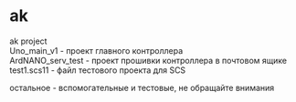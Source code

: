 # ak
ak project  
Uno_main_v1 - проект главного контроллера  
ArdNANO_serv_test - проект прошивки контроллера в почтовом ящике  
test1.scs11 - файл тестового проекта для SCS  

остальное - вспомогательные и тестовые, не обращайте внимания
